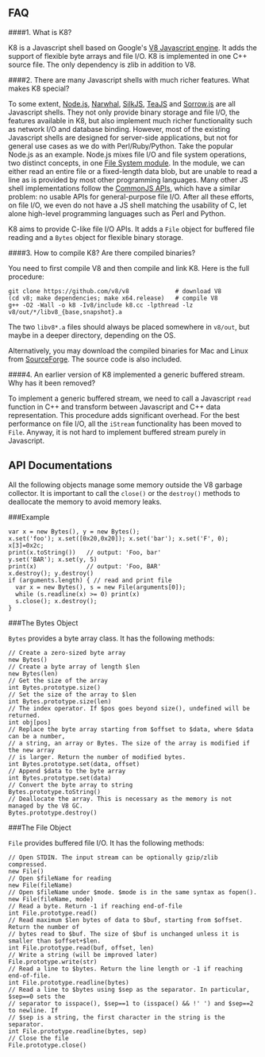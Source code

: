 FAQ
---

####1. What is K8?

K8 is a Javascript shell based on Google's [V8 Javascript engine][1]. It adds
the support of flexible byte arrays and file I/O. K8 is implemented in one C++
source file. The only dependency is zlib in addition to V8.

####2. There are many Javascript shells with much richer features. What makes K8 special?

To some extent, [Node.js][2], [Narwhal][3], [SilkJS][4], [TeaJS][5] and
[Sorrow.js][6] are all Javascript shells. They not only provide binary storage
and file I/O, the features available in K8, but also implement much richer
functionality such as network I/O and database binding. However, most of the
existing Javascript shells are designed for server-side applications, but not
for general use cases as we do with Perl/Ruby/Python.  Take the popular Node.js
as an example. Node.js mixes file I/O and file system operations, two distinct
concepts, in one [File System module][7].  In the module, we can either read an
entire file or a fixed-length data blob, but are unable to read a line as is
provided by most other programming languages. Many other JS shell
implementations follow the [CommonJS APIs][9], which have a similar problem: no
usable APIs for general-purpose file I/O. After all these efforts, on file I/O,
we even do not have a JS shell matching the usability of C, let alone
high-level programming languages such as Perl and Python.

K8 aims to provide C-like file I/O APIs. It adds a `File` object for buffered
file reading and a `Bytes` object for flexible binary storage.

####3. How to compile K8? Are there compiled binaries?

You need to first compile V8 and then compile and link K8. Here is the full procedure:

	git clone https://github.com/v8/v8             # download V8
	(cd v8; make dependencies; make x64.release)   # compile V8
	g++ -O2 -Wall -o k8 -Iv8/include k8.cc -lpthread -lz v8/out/*/libv8_{base,snapshot}.a

The two `libv8*.a` files should always be placed somewhere in `v8/out`, but
maybe in a deeper directory, depending on the OS.

Alternatively, you may download the compiled binaries for Mac and Linux from
[SourceForge][11]. The source code is also included.

####4. An earlier version of K8 implemented a generic buffered stream. Why has it been removed?

To implement a generic buffered stream, we need to call a Javascript `read`
function in C++ and transform between Javascript and C++ data representation.
This procedure adds significant overhead. For the best performance on file
I/O, all the `iStream` functionality has been moved to `File`. Anyway, it
is not hard to implement buffered stream purely in Javascript.


API Documentations
------------------

All the following objects manage some memory outside the V8 garbage collector.
It is important to call the `close()` or the `destroy()` methods to deallocate
the memory to avoid memory leaks.

###Example

    var x = new Bytes(), y = new Bytes();
    x.set('foo'); x.set([0x20,0x20]); x.set('bar'); x.set('F', 0); x[3]=0x2c;
    print(x.toString())   // output: 'Foo, bar'
    y.set('BAR'); x.set(y, 5)
    print(x)              // output: 'Foo, BAR'
    x.destroy(); y.destroy()
    if (arguments.length) { // read and print file
      var x = new Bytes(), s = new File(arguments[0]);
      while (s.readline(x) >= 0) print(x)
      s.close(); x.destroy();
    }

###The Bytes Object

`Bytes` provides a byte array class. It has the following methods:

    // Create a zero-sized byte array
    new Bytes()
	// Create a byte array of length $len
	new Bytes(len)
	// Get the size of the array
	int Bytes.prototype.size()
	// Set the size of the array to $len
	int Bytes.prototype.size(len)
	// The index operator. If $pos goes beyond size(), undefined will be returned.
	int obj[pos]
	// Replace the byte array starting from $offset to $data, where $data can be a number,
	// a string, an array or Bytes. The size of the array is modified if the new array
	// is larger. Return the number of modified bytes.
    int Bytes.prototype.set(data, offset)
	// Append $data to the byte array
	int Bytes.prototype.set(data)
	// Convert the byte array to string
	Bytes.prototype.toString()
	// Deallocate the array. This is necessary as the memory is not managed by the V8 GC.
	Bytes.prototype.destroy()

###The File Object

`File` provides buffered file I/O. It has the following methods:

	// Open STDIN. The input stream can be optionally gzip/zlib compressed.
	new File()
	// Open $fileName for reading
	new File(fileName)
	// Open $fileName under $mode. $mode is in the same syntax as fopen().
	new File(fileName, mode)
	// Read a byte. Return -1 if reaching end-of-file
	int File.prototype.read()
	// Read maximum $len bytes of data to $buf, starting from $offset. Return the number of
	// bytes read to $buf. The size of $buf is unchanged unless it is smaller than $offset+$len.
	int File.prototype.read(buf, offset, len)
	// Write a string (will be improved later)
	File.prototype.write(str)
	// Read a line to $bytes. Return the line length or -1 if reaching end-of-file.
	int File.prototype.readline(bytes)
	// Read a line to $bytes using $sep as the separator. In particular, $sep==0 sets the
	// separator to isspace(), $sep==1 to (isspace() && !' ') and $sep==2 to newline. If
	// $sep is a string, the first character in the string is the separator.
	int File.prototype.readline(bytes, sep)
	// Close the file
	File.prototype.close()

[1]: http://code.google.com/p/v8/
[2]: http://nodejs.org/
[3]: https://github.com/tlrobinson/narwhal
[4]: http://silkjs.net/
[5]: http://code.google.com/p/teajs/
[6]: https://github.com/samlecuyer/sorrow.js
[7]: http://nodejs.org/api/fs.html
[8]: http://nodejs.org/api/stream.html
[9]: http://www.commonjs.org/specs/
[11]: https://sourceforge.net/projects/k8-shell/files/
